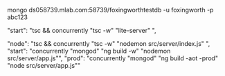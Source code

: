 mongo ds058739.mlab.com:58739/foxingworthtestdb -u foxingworth -p abc123


 "start": "tsc && concurrently \"tsc -w\" \"lite-server\" ",

  "node": "tsc && concurrently \"tsc -w\" \"nodemon src/server/index.js\" ",
    "start": "concurrently \"mongod\" \"ng build -w\" \"nodemon src/server/app.js\"",
    "prod": "concurrently \"mongod\" \"ng build -aot -prod\" \"node src/server/app.js\""